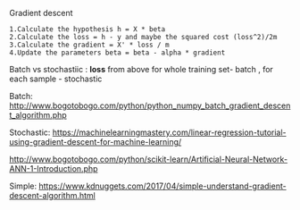 Gradient descent
```
1.Calculate the hypothesis h = X * beta
2.Calculate the loss = h - y and maybe the squared cost (loss^2)/2m
3.Calculate the gradient = X' * loss / m
4.Update the parameters beta = beta - alpha * gradient
```

Batch vs stochastiic : **loss** from above for whole training set- batch , for each sample - stochastic

Batch:
http://www.bogotobogo.com/python/python_numpy_batch_gradient_descent_algorithm.php

Stochastic:
https://machinelearningmastery.com/linear-regression-tutorial-using-gradient-descent-for-machine-learning/

http://www.bogotobogo.com/python/scikit-learn/Artificial-Neural-Network-ANN-1-Introduction.php

Simple:
https://www.kdnuggets.com/2017/04/simple-understand-gradient-descent-algorithm.html
